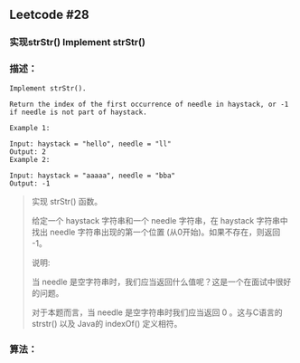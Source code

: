 ## Leetcode #28  

### 实现strStr() Implement strStr()

### 描述：

```
Implement strStr().

Return the index of the first occurrence of needle in haystack, or -1 if needle is not part of haystack.

Example 1:

Input: haystack = "hello", needle = "ll"
Output: 2
Example 2:

Input: haystack = "aaaaa", needle = "bba"
Output: -1

```

> 实现 strStr() 函数。
> 
> 给定一个 haystack 字符串和一个 needle 字符串，在 haystack 字符串中找出 needle 字符串出现的第一个位置 (从0开始)。如果不存在，则返回  -1。
> 
> 说明:
> 
> 当 needle 是空字符串时，我们应当返回什么值呢？这是一个在面试中很好的问题。
> 
> 对于本题而言，当 needle 是空字符串时我们应当返回 0 。这与C语言的 strstr() 以及 Java的 indexOf() 定义相符。


### 算法：


